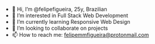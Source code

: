 - 👋 Hi, I’m @felipefigueira, 25y, Brazilian
- 👀 I’m interested in Full Stack Web Development 
- 🌱 I’m currently learning Responsive Web Design
- 💞️ I’m looking to collaborate on projects
- 📫 How to reach me: felipemmfigueira@protonmail.com

<!---
felipefigueira/felipefigueira is a ✨ special ✨ repository because its `README.md` (this file) appears on your GitHub profile.
You can click the Preview link to take a look at your changes.
--->
